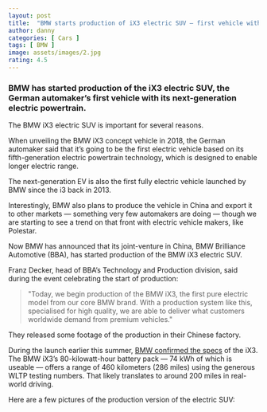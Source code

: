 ```yaml
---
layout: post
title:  "BMW starts production of iX3 electric SUV — first vehicle with next-gen electric powertrain"
author: danny
categories: [ Cars ]
tags: [ BMW ]
image: assets/images/2.jpg
rating: 4.5
---
```


### BMW has started production of the iX3 electric SUV, the German automaker’s first vehicle with its next-generation electric powertrain.
 
The BMW iX3 electric SUV is important for several reasons.

When unveiling the BMW iX3 concept vehicle in 2018, the German automaker said that it’s going to be the first electric vehicle based on its fifth-generation electric powertrain technology, which is designed to enable longer electric range.

The next-generation EV is also the first fully electric vehicle launched by BMW since the i3 back in 2013.

Interestingly, BMW also plans to produce the vehicle in China and export it to other markets — something very few automakers are doing — though we are starting to see a trend on that front with electric vehicle makers, like Polestar.

Now BMW has announced that its joint-venture in China, BMW Brilliance Automotive (BBA), has started production of the BMW iX3 electric SUV.

Franz Decker, head of BBA’s Technology and Production division, said during the event celebrating the start of production:

> "Today, we begin production of the BMW iX3, the first pure electric model from our core BMW brand. With a production system like this, specialised for high quality, we are able to deliver what customers worldwide demand from premium vehicles."

They released some footage of the production in their Chinese factory.

During the launch earlier this summer, [BMW confirmed the specs](https://www.press.bmwgroup.com/global/article/detail/T0310696EN/the-first-ever-bmw-ix3) of the iX3. The BMW iX3’s 80-kilowatt-hour battery pack — 74 kWh of which is useable — offers a range of 460 kilometers (286 miles) using the generous WLTP testing numbers. That likely translates to around 200 miles in real-world driving.

Here are a few pictures of the production version of the electric SUV:
